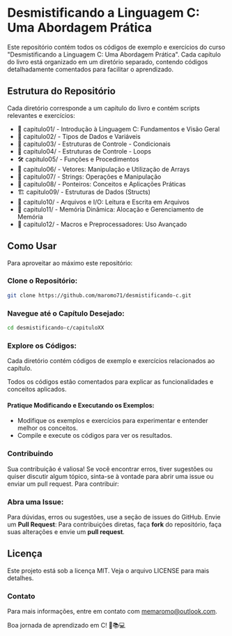 # Desmistificando a Linguagem C: Uma Abordagem Prática

Este repositório contém todos os códigos de exemplo e exercícios do curso "Desmistificando a Linguagem C: Uma Abordagem Prática". Cada capítulo do livro está organizado em um diretório separado, contendo códigos detalhadamente comentados para facilitar o aprendizado.

## Estrutura do Repositório

Cada diretório corresponde a um capítulo do livro e contém scripts relevantes e exercícios:

* 📖 capitulo01/ - Introdução à Linguagem C: Fundamentos e Visão Geral
* 💾 capitulo02/ - Tipos de Dados e Variáveis
* 🤔 capitulo03/ - Estruturas de Controle - Condicionais
* 🔁 capitulo04/ - Estruturas de Controle - Loops
* 🛠️ capitulo05/ - Funções e Procedimentos
* 🧱 capitulo06/ - Vetores: Manipulação e Utilização de Arrays
* 📝 capitulo07/ - Strings: Operações e Manipulação
* 📍 capitulo08/ - Ponteiros: Conceitos e Aplicações Práticas
* 🏗️ capitulo09/ - Estruturas de Dados (Structs)
* 📂 capitulo10/ - Arquivos e I/O: Leitura e Escrita em Arquivos
* 💭 capitulo11/ - Memória Dinâmica: Alocação e Gerenciamento de Memória
* 🧩 capitulo12/ - Macros e Preprocessadores: Uso Avançado

## Como Usar

Para aproveitar ao máximo este repositório:

### Clone o Repositório:

```bash 
git clone https://github.com/maromo71/desmistificando-c.git
```
### Navegue até o Capítulo Desejado:
```bash
cd desmistificando-c/capituloXX
``````

### Explore os Códigos:
Cada diretório contém códigos de exemplo e exercícios relacionados ao capítulo.

Todos os códigos estão comentados para explicar as funcionalidades e conceitos aplicados.

#### Pratique Modificando e Executando os Exemplos:
* Modifique os exemplos e exercícios para experimentar e entender melhor os conceitos.
* Compile e execute os códigos para ver os resultados.

### Contribuindo

Sua contribuição é valiosa! Se você encontrar erros, tiver sugestões ou quiser discutir algum tópico, sinta-se à vontade para abrir uma issue ou enviar um pull request. Para contribuir:

### Abra uma Issue:
Para dúvidas, erros ou sugestões, use a seção de issues do GitHub.
Envie um **Pull Request**:
Para contribuições diretas, faça **fork** do repositório, faça suas alterações e envie um **pull request**.

## Licença

Este projeto está sob a licença MIT. Veja o arquivo LICENSE para mais detalhes.

### Contato

Para mais informações, entre em contato com memaromo@outlook.com.

Boa jornada de aprendizado em C! 🚀📚💻